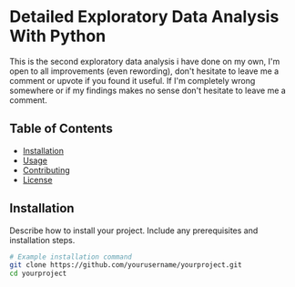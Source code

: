 # Detailed Exploratory Data Analysis With Python

This is the second exploratory data analysis i have done on my own, I'm open to all improvements (even rewording), don't hesitate to leave me a comment or upvote if you found it useful. If I'm completely wrong somewhere or if my findings makes no sense don't hesitate to leave me a comment.

## Table of Contents

- [Installation](#installation)
- [Usage](#usage)
- [Contributing](#contributing)
- [License](#license)

## Installation

Describe how to install your project. Include any prerequisites and installation steps.

```bash
# Example installation command
git clone https://github.com/yourusername/yourproject.git
cd yourproject
